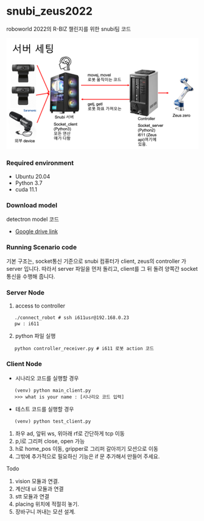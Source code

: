 # snubi_zeus2022
roboworld 2022의 R-BIZ 챌린지를 위한 snubi팀 코드

![server_setting](./assets/figure1.png)  

### Required environment
- Ubuntu 20.04
- Python 3.7
- cuda 11.1

### Download model
detectron model 코드 
- [Google drive link](https://drive.google.com/drive/folders/1Wcq2GfciXhIvtQFdPic6z17PjJzO91z-?usp=sharing)  

### Running Scenario code
기본 구조는, socket통신 기준으로 snubi 컴퓨터가 client, zeus의 controller 가 server 입니다.
따라서 server 파일을 먼저 돌리고, client를 그 뒤 돌려 양쪽간 socket통신을 수행해 줍니다.

### Server Node
1. access to controller
```Shell
   ./connect_robot # ssh i611usr@192.168.0.23 
   pw : i611
   ```
2. python 파일 실행
```Shell
   python controller_receiver.py # i611 로봇 action 코드 
   ```
### Client Node
- 시나리오 코드를 실행할 경우
```Shell
   (venv) python main_client.py 
   >>> what is your name : [시나리오 코드 입력]
   ```

- 테스트 코드를 실행할 경우 

```Shell
   (venv) python test_client.py
   ```
1. 좌우 ad, 앞뒤 ws, 위아래 rf로 간단하게 tcp 이동
2. p,l로 그리퍼 close, open 가능
3. h로 home_pos 이동, gripper로 그리퍼 갈아끼기 모션으로 이동
4. 그밖에 추가적으로 필요하신 기능은 if 문 추가해서 만들어 주세요.


Todo
1. vision 모듈과 연결.
2. 계산대 ui 모듈과 연결
3. stt 모듈과 연결
4. placing 위치에 적절히 놓기.
5. 장바구니 꺼내는 모션 설계.
